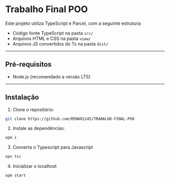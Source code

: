 # Trabalho Final POO

Este projeto utiliza TypeScript e Parcel, com a seguinte estrutura:

- Código fonte TypeScript na pasta `src/`
- Arquivos HTML e CSS na pasta `view/`
- Arquivos JS convertidos do Ts na pasta `dist/`

---

## Pré-requisitos

- Node.js (recomendado a versão LTS)

---

## Instalação

1. Clone o repositório:

```bash
git clone https://github.com/RENA01245/TRABALHO-FINAL-POO
```

2. Instale as dependências:

```cmd
npm i
```
3. Converta o Typescript para Javascript
 
```cmd
npx tsc
```

4. Inicializar o localhost
```cmd
npm start
```
